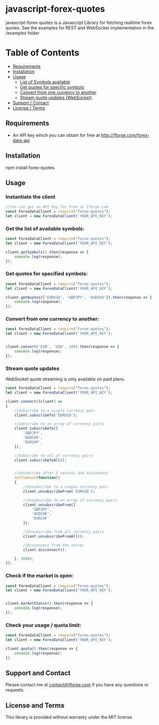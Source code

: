 # javascript-forex-quotes

javascript-forex-quotes is a Javascript Library for fetching realtime forex quotes.  See the examples for REST and WebSocket implementation in the /examples folder

# Table of Contents

- [Requirements](#requirements)
- [Installation](#installation)
- [Usage](#usage)
    - [List of Symbols available](#get-the-list-of-available-symbols)
    - [Get quotes for specific symbols](#get-quotes-for-specified-symbols)
    - [Convert from one currency to another](#convert-from-one-currency-to-another)
    - [Stream quote updates (WebSocket)](#stream-quote-updates)
- [Support / Contact](#support-and-contact)
- [License / Terms](#license-and-terms)

## Requirements
* An API key which you can obtain for free at http://1forge.com/forex-data-api

## Installation
npm install forex-quotes

## Usage

### Instantiate the client
```javascript
//You can get an API key for free at 1forge.com
const ForexDataClient = require("forex-quotes");
let client = new ForexDataClient('YOUR_API_KEY');
```

### Get the list of available symbols:

```javascript
const ForexDataClient = require("forex-quotes");
let client = new ForexDataClient('YOUR_API_KEY');

client.getSymbols().then(response => {
    console.log(response);
});
```
### Get quotes for specified symbols:
```javascript
const ForexDataClient = require("forex-quotes");
let client = new ForexDataClient('YOUR_API_KEY');

client.getQuotes(['EURUSD', 'GBPJPY', 'AUDUSD']).then(response => {
    console.log(response);
});
```

### Convert from one currency to another:
```javascript
const ForexDataClient = require("forex-quotes");
let client = new ForexDataClient('YOUR_API_KEY');


client.convert('EUR', 'USD', 100).then(response => {
    console.log(response);
});
```


### Stream quote updates
WebSocket quote streaming is only available on paid plans.
```javascript
const ForexDataClient = require("forex-quotes");
let client = new ForexDataClient('YOUR_API_KEY');

client.connect((client) =>
{
    //Subscribe to a single currency pair
    client.subscribeTo('EURUSD');

    //Subscribe to an array of currency pairs
    client.subscribeTo([
        'GBPJPY',
        'AUDCAD',
        'EURCHF',
    ]);

    //Subscribe to all of currency pairs
    client.subscribeToAll();


    //Unsubcribe after 5 seconds and disconnect
    setTimeout(function()
    {
        //Unsubscribe to a single currency pair
        client.unsubscribeFrom('EURUSD');

        //Unsubscribe to an array of currency pairs
        client.unsubscribeFrom([
            'GBPJPY',
            'AUDCAD',
            'EURCHF'
        ]);

        //Unsubscribe from all currency pairs
        client.unsubscribeFromAll();

        //Disconnect from the server
        client.disconnect();

    }, 5000);
});

```


### Check if the market is open:
```javascript
const ForexDataClient = require("forex-quotes");
let client = new ForexDataClient('YOUR_API_KEY');


client.marketStatus().then(response => {
    console.log(response);
});
```

### Check your usage / quota limit:
```javascript
const ForexDataClient = require("forex-quotes");
let client = new ForexDataClient('YOUR_API_KEY');

client.quota().then(response => {
    console.log(response);
})
```


## Support and Contact
Please contact me at contact@1forge.com if you have any questions or requests.

## License and Terms
This library is provided without warranty under the MIT license.
